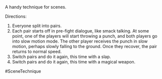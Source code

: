 A handy technique for scenes.

Directions:
1. Everyone split into pairs.
2. Each pair starts off in pre-fight dialogue, like smack talking. At some point, one of the players will start throwing a punch, and both players go into slow motion mode. The other player receives the punch in slow motion, perhaps slowly falling to the ground. Once they recover, the pair returns to normal speed.
3. Switch pairs and do it again, this time with a slap.
4. Switch pairs and do it again, this time with a magical weapon.

#SceneTechnique